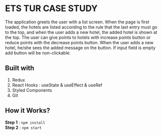 # ETS TUR CASE STUDY
The application greets the user with a list screen. When the page is first loaded, the hotels are listed according to the rule that the last entry must go to the top, and when the user adds a new hotel, the added hotel is shown at the top.
The user can give points to hotels with increase points button or reduce points with the decrease points button.
When the user adds a new hotel, he/she sees the added message on the button.
If input field is empty add button will be non-clickable.


## Built with
1) Redux <br>
2) React Hooks : useState & useEffect & useRef <br>
3) Styled Components <br>
4) Git <br>


## How it Works?
**Step 1** : `npm install` <br />
**Step 2** : `npm start`





